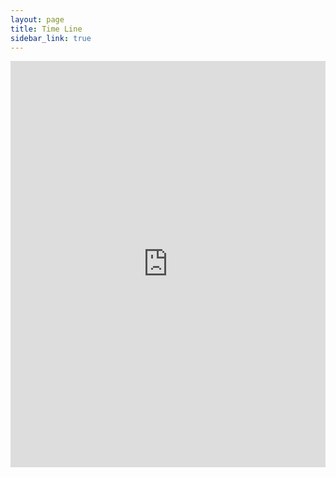 ```yaml
---
layout: page
title: Time Line
sidebar_link: true
---
```


<iframe class="embed-responsive-item" 
src='https://cdn.knightlab.com/libs/timeline/latest/embed/index.html?source=0Ag-CbmQAHWlUdEpnZWx1TjgxYlVubnNBZExBNU5BclE&font=PT&maptype=toner&lang=en&height=650' 
width='100%' height='650' frameborder='0'></iframe>